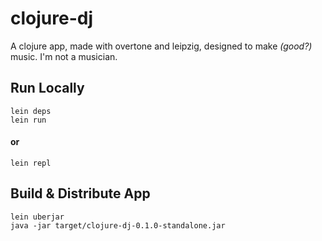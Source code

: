 # clojure-dj

A clojure app, made with overtone and leipzig, designed to make _(good?)_ music. I'm not a musician.

## Run Locally
```
lein deps
lein run
```
#### or
```
lein repl
```

## Build & Distribute App
```
lein uberjar
java -jar target/clojure-dj-0.1.0-standalone.jar
```